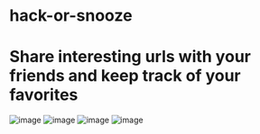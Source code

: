 # hack-or-snooze

# Share interesting urls with your friends and keep track of your favorites

![image](https://user-images.githubusercontent.com/100234937/188333233-2404c846-90bb-4134-a3fa-6e17150329ca.png)
![image](https://user-images.githubusercontent.com/100234937/188333247-6cb0f432-d998-4dcb-ad19-77a9f7fc9b9d.png)
![image](https://user-images.githubusercontent.com/100234937/188333278-f6750e15-72bc-45e0-b9bc-c244abf8c5d9.png)
![image](https://user-images.githubusercontent.com/100234937/188333288-e767f3b6-1809-4838-acdb-9eb89212470d.png)
